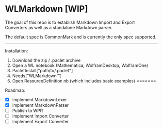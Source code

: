 # **WLMarkdown** [WIP]

The goal of this repo is to establish Markdown Import and Export Converters as well as a standalone Markdown parser.

The default spec is CommonMark and is currently the only spec supported.

---
Installation:
1. Download the zip / .paclet archive
2. Open a WL notebook (Mathematica, WolframDesktop, WolframOne)
3. PacletInstall["path/to/.paclet"]
4. Needs["WLMarkdown`"]
5. Open ResourceDefinition.nb (which includes basic examples)
=======

Roadmap:
- [x] Implement MarkdownLexer
- [x] Implement MarkdownParser
- [ ] Publish to WPR
- [ ] Implement Import Converter
- [ ] Implement Export Converter
